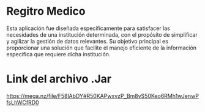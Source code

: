 
# Regitro Medico

Esta aplicación fue diseñada específicamente para satisfacer las necesidades de una institución determinada, con el propósito de simplificar y agilizar la gestión de datos relevantes. Su objetivo principal es proporcionar una solución que facilite el manejo eficiente de la información específica que requiere dicha institución.

# Link del archivo .Jar

https://mega.nz/file/F58lAbDY#R50KAPwxvzP_Bm8vS50Keo6RMh1wJenwPfsLhWCfRD0
